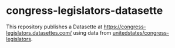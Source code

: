 # congress-legislators-datasette

This repository publishes a Datasette at https://congress-legislators.datasettes.com/ using data from [unitedstates/congress-legislators](https://github.com/unitedstates/congress-legislators).
